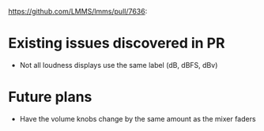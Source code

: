 https://github.com/LMMS/lmms/pull/7636:

# Existing issues discovered in PR

- Not all loudness displays use the same label (dB, dBFS, dBv)

# Future plans

- Have the volume knobs change by the same amount as the mixer faders